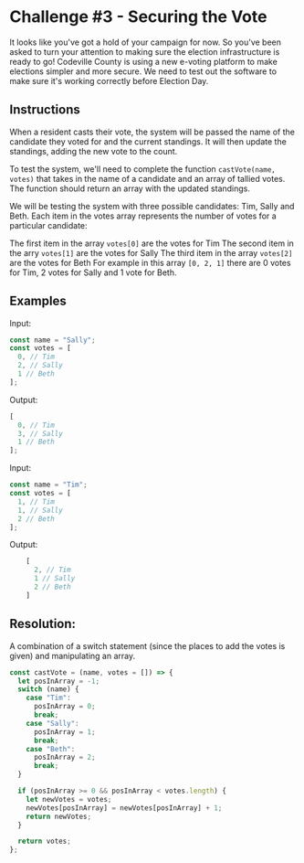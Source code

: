 # Challenge #3 - Securing the Vote

It looks like you've got a hold of your campaign for now. So you've been asked to turn your attention to making sure the election infrastructure is ready to go! Codeville County is using a new e-voting platform to make elections simpler and more secure. We need to test out the software to make sure it's working correctly before Election Day.

## Instructions

When a resident casts their vote, the system will be passed the name of the candidate they voted for and the current standings. It will then update the standings, adding the new vote to the count.

To test the system, we'll need to complete the function `castVote(name, votes)` that takes in the name of a candidate and an array of tallied votes. The function should return an array with the updated standings.

We will be testing the system with three possible candidates: Tim, Sally and Beth. Each item in the votes array represents the number of votes for a particular candidate:

The first item in the array `votes[0]` are the votes for Tim
The second item in the arry `votes[1]` are the votes for Sally
The third item in the array `votes[2]` are the votes for Beth
For example in this array `[0, 2, 1]` there are 0 votes for Tim, 2 votes for Sally and 1 vote for Beth.

## Examples

Input:

```js
const name = "Sally";
const votes = [
  0, // Tim
  2, // Sally
  1 // Beth
];
```

Output:

```js
[
  0, // Tim
  3, // Sally
  1 // Beth
];
```

Input:

```js
const name = "Tim";
const votes = [
  1, // Tim
  1, // Sally
  2 // Beth
];
```

Output:

```js
    [
      2, // Tim
      1 // Sally
      2 // Beth
    ]
```

## Resolution:

A combination of a switch statement (since the places to add the votes is given) and manipulating an array.

```js
const castVote = (name, votes = []) => {
  let posInArray = -1;
  switch (name) {
    case "Tim":
      posInArray = 0;
      break;
    case "Sally":
      posInArray = 1;
      break;
    case "Beth":
      posInArray = 2;
      break;
  }

  if (posInArray >= 0 && posInArray < votes.length) {
    let newVotes = votes;
    newVotes[posInArray] = newVotes[posInArray] + 1;
    return newVotes;
  }

  return votes;
};
```
